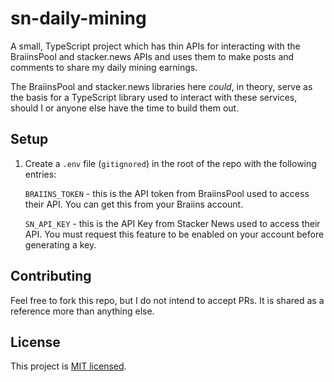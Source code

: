 # sn-daily-mining

A small, TypeScript project which has thin APIs for interacting with the BraiinsPool and stacker.news APIs and uses them to make posts and comments to share my daily mining earnings.

The BraiinsPool and stacker.news libraries here _could_, in theory, serve as the basis for a TypeScript library used to interact with these services, should I or anyone else have the time to build them out.

## Setup

1. Create a `.env` file (`gitignored`) in the root of the repo with the following entries:

   `BRAIINS_TOKEN` - this is the API token from BraiinsPool used to access their API. You can get this from your Braiins account.

   `SN_API_KEY` - this is the API Key from Stacker News used to access their API. You must request this feature to be enabled on your account before generating a key.

## Contributing

Feel free to fork this repo, but I do not intend to accept PRs. It is shared as a reference more than anything else.

## License

This project is [MIT licensed](./LICENSE).
